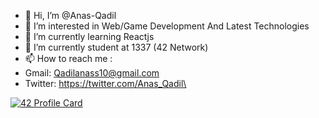 - 👋 Hi, I’m @Anas-Qadil
- 👀 I’m interested in Web/Game Development And Latest Technologies
- 🌱 I’m currently learning Reactjs
- 👋 I’m currently student at 1337 (42 Network)
- 📫 How to reach me :
- Gmail:   Qadilanass10@gmail.com
- Twitter: https://twitter.com/Anas_Qadil\

<!---
Anas-Qadil/Anas-Qadil is a ✨ special ✨ repository because its `README.md` (this file) appears on your GitHub profile.
You can click the Preview link to take a look at your changes.
--->
[![42 Profile Card](https://1337-readme.vercel.app/api/profile?cursus=42cursus&dark=true&login=aqadil)](https://github.com/mohouyizme/1337-readme)
